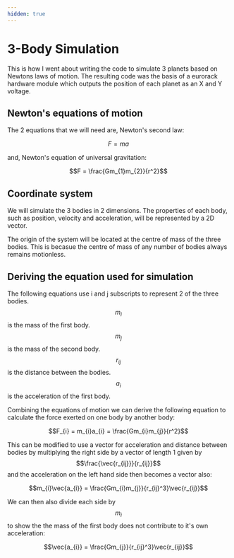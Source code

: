 ```yaml
---
hidden: true
---
```


# 3-Body Simulation

This is how I went about writing the code to simulate 3 planets based on Newtons laws of motion.
The resulting code was the basis of a eurorack hardware module which outputs the position of each planet as an X and Y voltage.


## Newton's equations of motion

The 2 equations that we will need are, Newton's second law:

$$F = ma$$

and, Newton's equation of universal gravitation:

$$F = \frac{Gm_{1}m_{2}}{r^2}$$


## Coordinate system

We will simulate the 3 bodies in 2 dimensions. The properties of each body, such as position, velocity and acceleration, will be represented by a 2D vector.

The origin of the system will be located at the centre of mass of the three bodies. This is becasue the centre of mass of any number of bodies always remains motionless.


## Deriving the equation used for simulation

The following equations use i and j subscripts to represent 2 of the three bodies.
$$m_{i}$$ is the mass of the first body.
$$m_{j}$$ is the mass of the second body.
$$r_{ij}$$ is the distance between the bodies.
$$a_{i}$$ is the acceleration of the first body.

Combining the equations of motion we can derive the following equation to calculate the force exerted on one body by another body:

$$F_{i} = m_{i}a_{i} = \frac{Gm_{i}m_{j}}{r^2}$$

This can be modified to use a vector for acceleration and distance between bodies by multiplying the right side by a vector of length 1 given by $$\frac{\vec{r_{ij}}}{r_{ij}}$$ and the acceleration on the left hand side then becomes a vector also:

$$m_{i}\vec{a_{i}} = \frac{Gm_{i}m_{j}}{r_{ij}^3}\vec{r_{ij}}$$

We can then also divide each side by $$m_{i}$$ to show the the mass of the first body does not contribute to it's own acceleration:

$$\vec{a_{i}} = \frac{Gm_{j}}{r_{ij}^3}\vec{r_{ij}}$$


